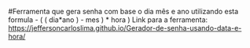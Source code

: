 #Ferramenta que gera senha com base o dia mês e ano utilizando esta formula - ( ( dia*ano ) - mes ) * hora )
Link para a ferramenta: https://jeffersoncarloslima.github.io/Gerador-de-senha-usando-data-e-hora/
